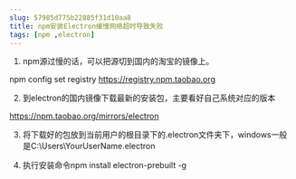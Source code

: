 ```yaml
---
slug: 57985d775b22885f31d10aa8
title: npm安装Electron缓慢网络超时导致失败
tags: [npm ,electron]
---
```


1. npm源过慢的话，可以把源切到国内的淘宝的镜像上。

npm config set registry https://registry.npm.taobao.org

2. 到electron的国内镜像下载最新的安装包，主要看好自己系统对应的版本

https://npm.taobao.org/mirrors/electron

3. 将下载好的包放到当前用户的根目录下的.electron文件夹下，windows一般是C:\Users\YourUserName\.electron

4. 执行安装命令npm install electron-prebuilt -g
